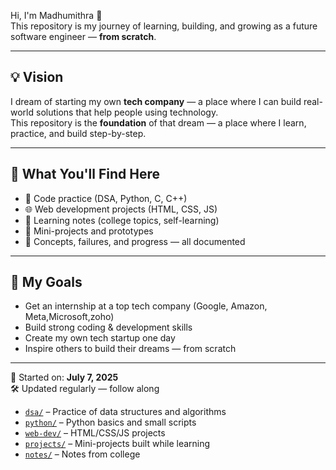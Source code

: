 
Hi, I'm Madhumithra 👋  
This repository is my journey of learning, building, and growing as a future software engineer — **from scratch**.

---

## 💡 Vision

I dream of starting my own **tech company** — a place where I can build real-world solutions that help people using technology.  
This repository is the **foundation** of that dream — a place where I learn, practice, and build step-by-step.

---

## 📌 What You'll Find Here

- 🔧 Code practice (DSA, Python, C, C++)
- 🌐 Web development projects (HTML, CSS, JS)
- 📘 Learning notes (college topics, self-learning)
- 🧪 Mini-projects and prototypes
- 🧠 Concepts, failures, and progress — all documented

---

## 🎯 My Goals

- Get an internship at a top tech company (Google, Amazon, Meta,Microsoft,zoho)
- Build strong coding & development skills
- Create my own tech startup one day
- Inspire others to build their dreams — from scratch

---

📅 Started on: **July 7, 2025**   
🛠 Updated regularly — follow along 
- [`dsa/`](./dsa) – Practice of data structures and algorithms
- [`python/`](./python) – Python basics and small scripts
- [`web-dev/`](./web-dev) – HTML/CSS/JS projects
- [`projects/`](./projects) – Mini-projects built while learning
- [`notes/`](./notes) – Notes from college
